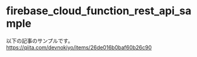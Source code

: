 # firebase_cloud_function_rest_api_sample

以下の記事のサンプルです。  
https://qiita.com/devnokiyo/items/26de016b0baf60b26c90
